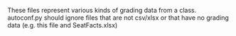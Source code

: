 These files represent various kinds of grading data from a class. autoconf.py should ignore files that are not csv/xlsx or that have no grading data (e.g. this file and SeatFacts.xlsx)